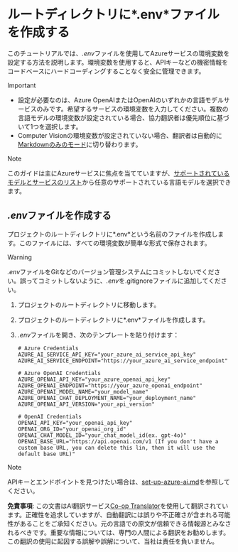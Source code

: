 <!--
CO_OP_TRANSLATOR_METADATA:
{
  "original_hash": "66029e3b67a3eb980ab8740367e91283",
  "translation_date": "2025-07-04T08:13:01+00:00",
  "source_file": "getting_started/command-line-guide/create-env-file.md",
  "language_code": "ja"
}
-->
# ルートディレクトリに*.env*ファイルを作成する

このチュートリアルでは、*.env*ファイルを使用してAzureサービスの環境変数を設定する方法を説明します。環境変数を使用すると、APIキーなどの機密情報をコードベースにハードコーディングすることなく安全に管理できます。

> [!IMPORTANT]
> - 設定が必要なのは、Azure OpenAIまたはOpenAIのいずれかの言語モデルサービスのみです。希望するサービスの環境変数を入力してください。複数の言語モデルの環境変数が設定されている場合、協力翻訳者は優先順位に基づいて1つを選択します。
> - Computer Visionの環境変数が設定されていない場合、翻訳者は自動的に[Markdownのみのモード](./markdown-only-mode.md)に切り替わります。

> [!NOTE]
> このガイドは主にAzureサービスに焦点を当てていますが、[サポートされているモデルとサービスのリスト](../README.md#-supported-models-and-services)から任意のサポートされている言語モデルを選択できます。

## *.env*ファイルを作成する

プロジェクトのルートディレクトリに*.env*という名前のファイルを作成します。このファイルには、すべての環境変数が簡単な形式で保存されます。

> [!WARNING]
> *.env*ファイルをGitなどのバージョン管理システムにコミットしないでください。誤ってコミットしないように、*.env*を.gitignoreファイルに追加してください。

1. プロジェクトのルートディレクトリに移動します。

1. プロジェクトのルートディレクトリに*.env*ファイルを作成します。

1. *.env*ファイルを開き、次のテンプレートを貼り付けます：

    ```plaintext
    # Azure Credentials
    AZURE_AI_SERVICE_API_KEY="your_azure_ai_service_api_key"
    AZURE_AI_SERVICE_ENDPOINT="https://your_azure_ai_service_endpoint"

    # Azure OpenAI Credentials
    AZURE_OPENAI_API_KEY="your_azure_openai_api_key"
    AZURE_OPENAI_ENDPOINT="https://your_azure_openai_endpoint"
    AZURE_OPENAI_MODEL_NAME="your_model_name"
    AZURE_OPENAI_CHAT_DEPLOYMENT_NAME="your_deployment_name"
    AZURE_OPENAI_API_VERSION="your_api_version"

    # OpenAI Credentials
    OPENAI_API_KEY="your_openai_api_key"
    OPENAI_ORG_ID="your_openai_org_id"
    OPENAI_CHAT_MODEL_ID="your_chat_model_id(ex. gpt-4o)"
    OPENAI_BASE_URL="https://api.openai.com/v1 (If you don't have a custom base URL, you can delete this lin, then it will use the default base URL)"
    ```

> [!NOTE]
> APIキーとエンドポイントを見つけたい場合は、[set-up-azure-ai.md](../set-up-azure-ai.md)を参照してください。

**免責事項**:
この文書はAI翻訳サービス[Co-op Translator](https://github.com/Azure/co-op-translator)を使用して翻訳されています。正確性を追求していますが、自動翻訳には誤りや不正確さが含まれる可能性があることをご承知ください。元の言語での原文が信頼できる情報源とみなされるべきです。重要な情報については、専門の人間による翻訳をお勧めします。この翻訳の使用に起因する誤解や誤解について、当社は責任を負いません。
